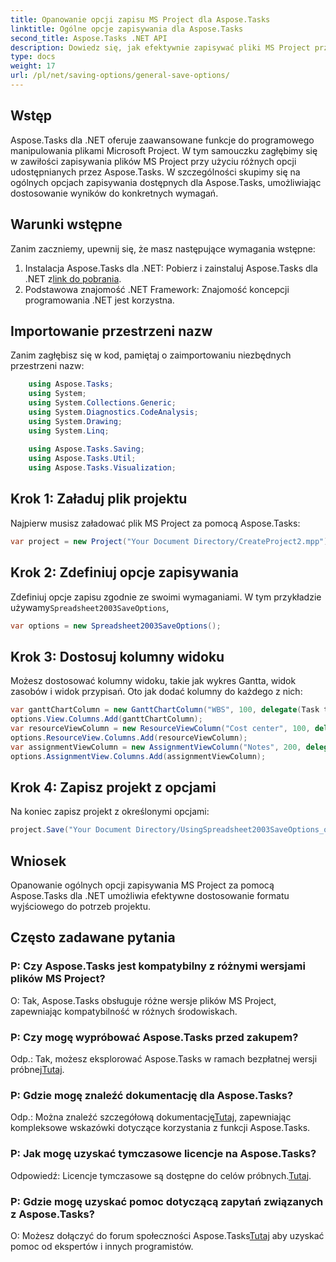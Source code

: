 ```yaml
---
title: Opanowanie opcji zapisu MS Project dla Aspose.Tasks
linktitle: Ogólne opcje zapisywania dla Aspose.Tasks
second_title: Aspose.Tasks .NET API
description: Dowiedz się, jak efektywnie zapisywać pliki MS Project przy użyciu Aspose.Tasks dla .NET. Dostosuj opcje wyjściowe bez wysiłku do swoich projektów.
type: docs
weight: 17
url: /pl/net/saving-options/general-save-options/
---
```

## Wstęp
Aspose.Tasks dla .NET oferuje zaawansowane funkcje do programowego manipulowania plikami Microsoft Project. W tym samouczku zagłębimy się w zawiłości zapisywania plików MS Project przy użyciu różnych opcji udostępnianych przez Aspose.Tasks. W szczególności skupimy się na ogólnych opcjach zapisywania dostępnych dla Aspose.Tasks, umożliwiając dostosowanie wyników do konkretnych wymagań.
## Warunki wstępne
Zanim zaczniemy, upewnij się, że masz następujące wymagania wstępne:
1.  Instalacja Aspose.Tasks dla .NET: Pobierz i zainstaluj Aspose.Tasks dla .NET z[link do pobrania](https://releases.aspose.com/tasks/net/).
2. Podstawowa znajomość .NET Framework: Znajomość koncepcji programowania .NET jest korzystna.

## Importowanie przestrzeni nazw
Zanim zagłębisz się w kod, pamiętaj o zaimportowaniu niezbędnych przestrzeni nazw:
```csharp
    using Aspose.Tasks;
    using System;
    using System.Collections.Generic;
    using System.Diagnostics.CodeAnalysis;
    using System.Drawing;
    using System.Linq;
    
    using Aspose.Tasks.Saving;
    using Aspose.Tasks.Util;
    using Aspose.Tasks.Visualization;
```

## Krok 1: Załaduj plik projektu
Najpierw musisz załadować plik MS Project za pomocą Aspose.Tasks:
```csharp
var project = new Project("Your Document Directory/CreateProject2.mpp");
```
## Krok 2: Zdefiniuj opcje zapisywania
 Zdefiniuj opcje zapisu zgodnie ze swoimi wymaganiami. W tym przykładzie używamy`Spreadsheet2003SaveOptions`,
```csharp
var options = new Spreadsheet2003SaveOptions();
```
## Krok 3: Dostosuj kolumny widoku
Możesz dostosować kolumny widoku, takie jak wykres Gantta, widok zasobów i widok przypisań. Oto jak dodać kolumny do każdego z nich:
```csharp
var ganttChartColumn = new GanttChartColumn("WBS", 100, delegate(Task task) { return task.Get(Tsk.WBS); });
options.View.Columns.Add(ganttChartColumn);
var resourceViewColumn = new ResourceViewColumn("Cost center", 100, delegate(Resource resource) { return resource.Get(Rsc.CostCenter); });
options.ResourceView.Columns.Add(resourceViewColumn);
var assignmentViewColumn = new AssignmentViewColumn("Notes", 200, delegate(ResourceAssignment assignment) { return assignment.Get(Asn.NotesText); });
options.AssignmentView.Columns.Add(assignmentViewColumn);
```
## Krok 4: Zapisz projekt z opcjami
Na koniec zapisz projekt z określonymi opcjami:
```csharp
project.Save("Your Document Directory/UsingSpreadsheet2003SaveOptions_out.xml", options);
```

## Wniosek
Opanowanie ogólnych opcji zapisywania MS Project za pomocą Aspose.Tasks dla .NET umożliwia efektywne dostosowanie formatu wyjściowego do potrzeb projektu.
## Często zadawane pytania
### P: Czy Aspose.Tasks jest kompatybilny z różnymi wersjami plików MS Project?
O: Tak, Aspose.Tasks obsługuje różne wersje plików MS Project, zapewniając kompatybilność w różnych środowiskach.
### P: Czy mogę wypróbować Aspose.Tasks przed zakupem?
 Odp.: Tak, możesz eksplorować Aspose.Tasks w ramach bezpłatnej wersji próbnej[Tutaj](https://releases.aspose.com/).
### P: Gdzie mogę znaleźć dokumentację dla Aspose.Tasks?
Odp.: Można znaleźć szczegółową dokumentację[Tutaj](https://reference.aspose.com/tasks/net/), zapewniając kompleksowe wskazówki dotyczące korzystania z funkcji Aspose.Tasks.
### P: Jak mogę uzyskać tymczasowe licencje na Aspose.Tasks?
 Odpowiedź: Licencje tymczasowe są dostępne do celów próbnych.[Tutaj](https://purchase.aspose.com/temporary-license/).
### P: Gdzie mogę uzyskać pomoc dotyczącą zapytań związanych z Aspose.Tasks?
 O: Możesz dołączyć do forum społeczności Aspose.Tasks[Tutaj](https://forum.aspose.com/c/tasks/15) aby uzyskać pomoc od ekspertów i innych programistów.